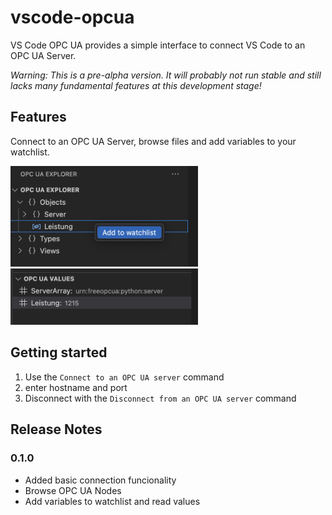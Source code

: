 # vscode-opcua

VS Code OPC UA provides a simple interface to connect VS Code to an OPC UA Server.

*Warning: This is a pre-alpha version. It will probably not run stable and still lacks many fundamental features at this development stage!*


## Features

Connect to an OPC UA Server, browse files and add variables to your watchlist.

<p float="left">
  <img src="images/explorer.png" alt="Tree View of the OPC UA server" width="300" />
  <img src="images/values.png" alt="Variable Viewer" width="300" /> 
</p>

## Getting started

1. Use the `Connect to an OPC UA server` command
2. enter hostname and port
3. Disconnect with the `Disconnect from an OPC UA server` command

## Release Notes


### 0.1.0

- Added basic connection funcionality
- Browse OPC UA Nodes
- Add variables to watchlist and read values
